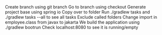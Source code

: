Create branch using git branch
Go to branch using checkout
Generate project base using spring io
Copy over to folder
Run ./gradlew tasks and ./gradlew tasks --all to see all tasks
Exclude called folders
Change import in employee.class from javax to jakarta
We build the application using ./gradlew bootrun
Check localhost:8080 to see it is running/empty